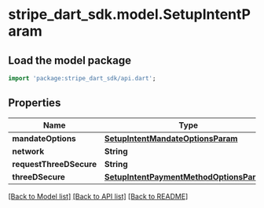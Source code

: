 # stripe_dart_sdk.model.SetupIntentParam

## Load the model package
```dart
import 'package:stripe_dart_sdk/api.dart';
```

## Properties
Name | Type | Description | Notes
------------ | ------------- | ------------- | -------------
**mandateOptions** | [**SetupIntentMandateOptionsParam**](SetupIntentMandateOptionsParam.md) |  | [optional] 
**network** | **String** |  | [optional] 
**requestThreeDSecure** | **String** |  | [optional] 
**threeDSecure** | [**SetupIntentPaymentMethodOptionsParam2**](SetupIntentPaymentMethodOptionsParam2.md) |  | [optional] 

[[Back to Model list]](../README.md#documentation-for-models) [[Back to API list]](../README.md#documentation-for-api-endpoints) [[Back to README]](../README.md)


